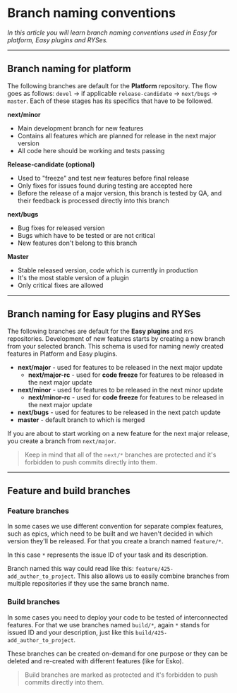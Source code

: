 # Branch naming conventions

*In this article you will learn branch naming conventions used in Easy for platform, Easy plugins and RYSes.*

---

## Branch naming for platform

The following branches are default for the **Platform** repository. The flow goes as follows: `devel` -> if applicable `release-candidate` -> `next/bugs` -> `master`.
Each of these stages has its specifics that have to be followed.

**next/minor**
- Main development branch for new features
- Contains all features which are planned for release in the next major version
- All code here should be working and tests passing

**Release-candidate (optional)**
- Used to "freeze" and test new features before final release
- Only fixes for issues found during testing are accepted here
- Before the release of a major version, this branch is tested by QA, and their feedback is processed directly into this branch

**next/bugs**
- Bug fixes for released version
- Bugs which have to be tested or are not critical
- New features don't belong to this branch

**Master**
- Stable released version, code which is currently in production
- It's the most stable version of a plugin
- Only critical fixes are allowed

---

## Branch naming for Easy plugins and RYSes
The following branches are default for the **Easy plugins** and `RYS` repositories. Development of new features starts by creating a new branch from your selected branch. This schema is used for naming newly created features in Platform and Easy plugins.
- **next/major** - used for features to be released in the next major update
    - **next/major-rc** - used for **code freeze** for features to be released in the next major update
- **next/minor** - used for features to be released in the next minor update
    - **next/minor-rc** - used for **code freeze** for features to be released in the next major update
- **next/bugs** - used for features to be released in the next patch update
- **master** - default branch to which is merged

If you are about to start working on a new feature for the next major release, you create a branch from `next/major`.

> Keep in mind that all of the `next/*` branches are protected and it's forbidden to push commits directly into them.

---

## Feature and build branches

### Feature branches
In some cases we use different convention for separate complex features, such as epics, which need to be built and we haven't decided in which version they'll be released.
For that you create a branch named `feature/*`.

In this case `*` represents the issue ID of your task and its description.

Branch named this way could read like this: `feature/425-add_author_to_project`.
This also allows us to easily combine branches from multiple repositories if they use the same branch name.

### Build branches
In some cases you need to deploy your code to be tested of interconnected features. For that we use branches named `build/*`, again `*` stands for issued ID and your description, just like this `build/425-add_author_to_project`.

These branches can be created on-demand for one purpose or they can be deleted and re-created with different features (like for Esko).

<!-- theme: warning -->
> Build branches are marked as protected and it's forbidden to push commits directly into them.